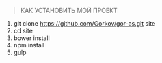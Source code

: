 > КАК УСТАНОВИТЬ МОЙ ПРОЕКТ

1. git clone https://github.com/Gorkov/gor-as.git site
2. cd site
3. bower install
4. npm install
5. gulp
